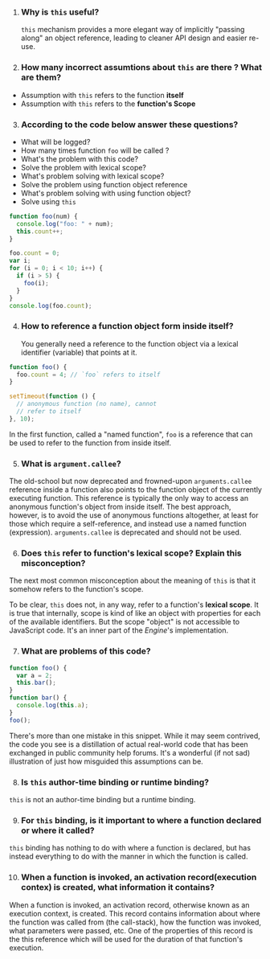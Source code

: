 1. ### Why is `this` useful?

   `this` mechanism provides a more elegant way of implicitly "passing along" an object reference, leading to cleaner API design and easier re-use.

2. ### How many incorrect assumtions about `this` are there ? What are them?

- Assumption with `this` refers to the function **itself**
- Assumption with `this` refers to the **function's Scope**

3. ### According to the code below answer these questions?

- What will be logged?
- How many times function `foo` will be called ?
- What's the problem with this code?
- Solve the problem with lexical scope?
- What's problem solving with lexical scope?
- Solve the problem using function object reference
- What's problem solving with using function object?
- Solve using `this`

```javascript
function foo(num) {
  console.log("foo: " + num);
  this.count++;
}

foo.count = 0;
var i;
for (i = 0; i < 10; i++) {
  if (i > 5) {
    foo(i);
  }
}
console.log(foo.count);
```

4. ### How to reference a function object form inside itself?
   You generally need a reference to the function object via a lexical identifier (variable) that points at it.

```javascript
function foo() {
  foo.count = 4; // `foo` refers to itself
}

setTimeout(function () {
  // anonymous function (no name), cannot
  // refer to itself
}, 10);
```

In the first function, called a "named function", `foo` is a reference that can be used to refer to the function from inside itself.

5. ### What is `argument.callee`?

The old-school but now deprecated and frowned-upon `arguments.callee` reference inside a function also points to the function object of the currently executing function. This reference is typically the only way to access an anonymous function's object from inside itself. The best approach, however, is to avoid the use of anonymous functions altogether, at least for those which require a self-reference, and instead use a named function (expression). `arguments.callee` is deprecated and should not be used.

6. ### Does `this` refer to function's lexical scope? Explain this misconception?

The next most common misconception about the meaning of `this` is that it somehow refers to the function's scope.

To be clear, `this` does not, in any way, refer to a function's **lexical scope**. It is true that internally, scope is kind of like an object with properties for each of the available identifiers. But the scope "object" is not accessible to JavaScript code. It's an inner part of the *Engine*'s implementation.

7. ### What are problems of this code?

```javascript
function foo() {
  var a = 2;
  this.bar();
}
function bar() {
  console.log(this.a);
}
foo();
```

There's more than one mistake in this snippet. While it may seem contrived, the code you see is a distillation of actual real-world code that has been exchanged in public community help forums. It's a wonderful (if not sad) illustration of just how misguided this assumptions can be.

8. ### Is `this` author-time binding or runtime binding?

`this` is not an author-time binding but a runtime binding.

9. ### For `this` binding, is it important to where a function declared or where it called?

`this` binding has nothing to do with where a function is declared, but has instead everything to do with the manner in which the function is called.

10. ### When a function is invoked, an activation record(execution contex) is created, what information it contains?

When a function is invoked, an activation record, otherwise known as an execution context, is created. This record contains information about where the function was called from (the call-stack), how the function was invoked, what parameters were passed, etc. One of the properties of this record is the this reference which will be used for the duration of that function's execution.
